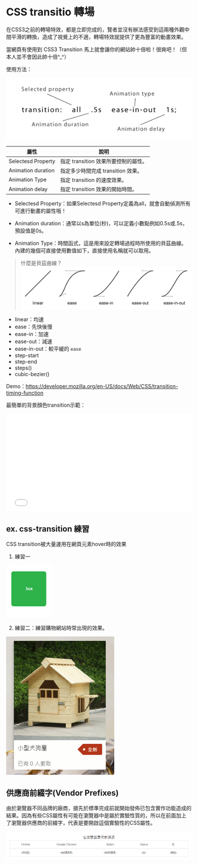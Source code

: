 # CSS transitio 轉場

在CSS3之前的轉場特效，都是立即完成的，覽者並沒有辦法感受到這兩種外觀中間平滑的轉換，造成了視覺上的不適，轉場特效就提供了更為豐富的動畫效果。

當網頁有使用到 CSS3 Transition 馬上就會讓你的網站帥十倍啦！很爽吧！（但本人並不會因此帥十倍^_^）

使用方法：

![](./../assets/css-transition.jpg)


| 屬性               | 說明                                 |
| ------------------ | ------------------------------------ |
| Selectesd Property | 指定 transition 效果所要控制的屬性。 |
| Animation duration | 指定多少時間完成 transition 效果。   |
| Animation Type     | 指定 transition 的速度效果。         |
| Animation delay    | 指定 transition 效果的開始時間。     |


- Selectesd Property：如果Selectesd Property定義為all，就會自動偵測所有可進行動畫的屬性哦！

- Animation duration：通常以s為單位(秒)，可以定義小數點例如0.5s或.5s，預設值是0s。

- Animation Type：時間函式，這是用來設定轉場過程時所使用的貝茲曲線。內建的幾個可直接使用數值如下，直接使用名稱就可以取用。

>什麼是貝茲曲線？
>![](./../assets/transition-function.png)

  - linear：均速
  - ease：先快後慢
  - ease-in：加速
  - ease-out：減速
  - ease-in-out：較平緩的 `ease`
  - step-start
  - step-end
  - steps()
  - cubic-bezier()


Demo：https://developer.mozilla.org/en-US/docs/Web/CSS/transition-timing-function

最簡單的背景顏色transition示範：

<iframe height='265' scrolling='no' title='domeOo' src='//codepen.io/fukuball/embed/domeOo/?height=265&theme-id=0&default-tab=css,result&embed-version=2' frameborder='no' allowtransparency='true' allowfullscreen='true' style='width: 100%;'>See the Pen <a href='https://codepen.io/fukuball/pen/domeOo/'>domeOo</a> by fukuball (<a href='https://codepen.io/fukuball'>@fukuball</a>) on <a href='https://codepen.io'>CodePen</a>.
</iframe>

## ex. css-transition 練習

CSS transition被大量運用在網頁元素hover時的效果
1. 練習一

![](./../assets/transition-demo-2.gif)

2. 練習二：練習購物網站時常出現的效果。

![](./../assets/transition-demo.gif)

## 供應商前綴字(Vendor Prefixes)

由於瀏覽器不同品牌的廠商，搶先於標準完成前就開始發佈已包含實作功能造成的結果。因為有些CSS屬性有可能在瀏覽器中是屬於實驗性質的，所以在前面加上了瀏覽器供應商的前綴字，代表是要開啟這個實驗性的CSS屬性。

![](./../assets/browser.png)

